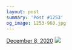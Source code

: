 ```yaml
---
layout: post
summary: 'Post #1253'
og_image: 1253-960.jpg
---
```


<p>
  <time>
    <a href="/1253">December 8, 2020</a>
  </time>
  <a href="/1253">
    <img src="{{ site.assets_url }}/1253-480.jpg" srcset="{{ site.assets_url }}/1253-240.jpg 240w, {{ site.assets_url }}/1253-480.jpg 480w, {{ site.assets_url }}/1253-720.jpg 720w, {{ site.assets_url }}/1253-960.jpg 960w" sizes="(min-width: 700px) 50vw, calc(100vw - 2rem)" />
  </a>
</p>
